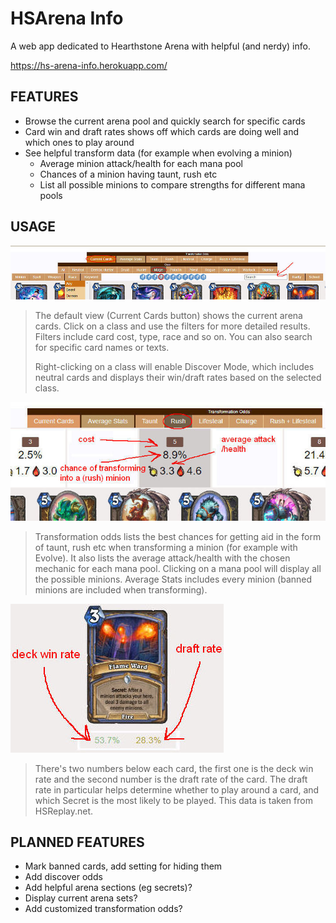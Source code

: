 # HSArena Info
A web app dedicated to Hearthstone Arena with helpful (and nerdy) info.

https://hs-arena-info.herokuapp.com/


 
## FEATURES
- Browse the current arena pool and quickly search for specific cards
- Card win and draft rates shows off which cards are doing well and which ones to play around
- See helpful transform data (for example when evolving a minion)
  - Average minion attack/health for each mana pool
  - Chances of a minion having taunt, rush etc
  - List all possible minions to compare strengths for different mana pools

## USAGE
![Site overview](images/readme/rotation.jpg)
>The default view (Current Cards button) shows the current arena cards. Click on a class and use the filters for more detailed results. Filters include card cost, type, race and so on. You can also search for specific card names or texts.
>
>Right-clicking on a class will enable Discover Mode, which includes neutral cards and displays their win/draft rates based on the selected class.

![Site overview](images/readme/odds.jpg)
>Transformation odds lists the best chances for getting aid in the form of taunt, rush etc when transforming a minion (for example with Evolve). It also lists the average attack/health with the chosen mechanic for each mana pool. Clicking on a mana pool will display all the possible minions. Average Stats includes every minion (banned minions are included when transforming).

![Site overview](images/readme/card.jpg)
>There's two numbers below each card, the first one is the deck win rate and the second number is the draft rate of the card. The draft rate in particular helps determine whether to play around a card, and which Secret is the most likely to be played. This data is taken from HSReplay.net.

## PLANNED FEATURES
- Mark banned cards, add setting for hiding them
- Add discover odds
- Add helpful arena sections (eg secrets)?
- Display current arena sets?
- Add customized transformation odds?
